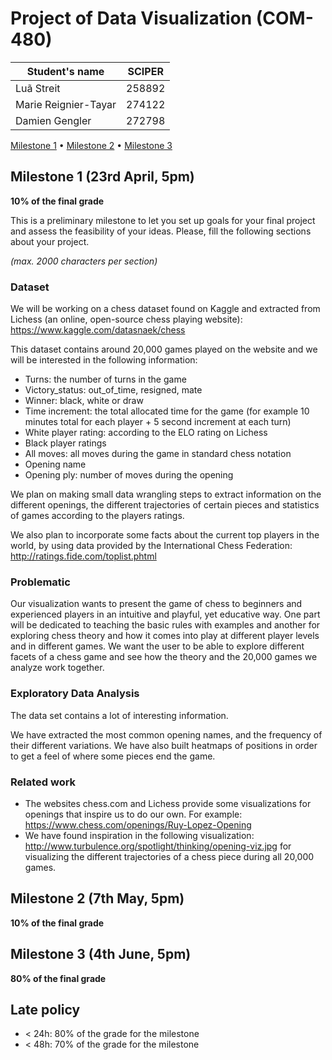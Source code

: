 # Project of Data Visualization (COM-480)

| Student's name | SCIPER |
| -------------- | ------ |
| Luã Streit | 258892 |
| Marie Reignier-Tayar| 274122 |
| Damien Gengler | 272798 |

[Milestone 1](#milestone-1) • [Milestone 2](#milestone-2) • [Milestone 3](#milestone-3)

## Milestone 1 (23rd April, 5pm)

**10% of the final grade**

This is a preliminary milestone to let you set up goals for your final project and assess the feasibility of your ideas.
Please, fill the following sections about your project.

*(max. 2000 characters per section)*

### Dataset

We will be working on a chess dataset found on Kaggle and extracted from Lichess (an online, open-source chess playing website): https://www.kaggle.com/datasnaek/chess

This dataset contains around 20,000 games played on the website and we will be interested in the following information:
  * Turns: the number of turns in the game
  * Victory_status: out_of_time, resigned, mate
  * Winner: black, white or draw
  * Time increment: the total allocated time for the game (for example 10 minutes total for each player + 5 second increment at each turn)
  * White player rating: according to the ELO rating on Lichess
  * Black player ratings
  * All moves: all moves during the game in standard chess notation
  * Opening name
  * Opening ply: number of moves during the opening

We plan on making small data wrangling steps to extract information on the different openings, the different trajectories of certain pieces and statistics of games according to the players ratings.

We also plan to incorporate some facts about the current top players in the world, by using data provided by the International Chess Federation: http://ratings.fide.com/toplist.phtml


### Problematic

Our visualization wants to present the game of chess to beginners and experienced players in an intuitive and playful, yet educative way.
One part will be dedicated to teaching the basic rules with examples and another for exploring chess theory and how it comes into play at different player levels and in different games.
We want the user to be able to explore different facets of a chess game and see how the theory and the 20,000 games we analyze work together.

### Exploratory Data Analysis

The data set contains a lot of interesting information.

We have extracted the most common opening names, and the frequency of their different variations.
We have also built heatmaps of positions in order to get a feel of where some pieces end the game.

### Related work

* The websites chess.com and Lichess provide some visualizations for openings that inspire us to do our own. For example: https://www.chess.com/openings/Ruy-Lopez-Opening
* We have found inspiration in the following visualization: http://www.turbulence.org/spotlight/thinking/opening-viz.jpg for visualizing the different trajectories of a chess piece during all 20,000 games.


## Milestone 2 (7th May, 5pm)

**10% of the final grade**


## Milestone 3 (4th June, 5pm)

**80% of the final grade**


## Late policy

- < 24h: 80% of the grade for the milestone
- < 48h: 70% of the grade for the milestone

